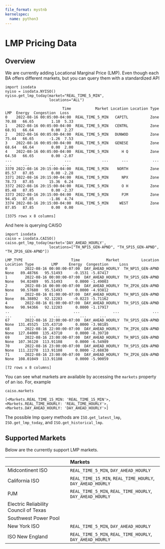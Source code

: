 ```yaml
---
file_format: mystnb
kernelspec:
  name: python3
---
```


# LMP Pricing Data

## Overview

We are currently adding Locational Marginal Price (LMP). Even though each BA offers different markets, but you can query them with a standardized API

```{code-cell}
import isodata
nyiso = isodata.NYISO()
nyiso.get_lmp_today(market="REAL_TIME_5_MIN",
                    locations="ALL")
```

```
                          Time           Market Location Location Type    LMP  Energy  Congestion  Loss
0    2022-08-16 00:05:00-04:00  REAL_TIME_5_MIN   CAPITL          Zone  70.88   66.65        1.10  5.33
1    2022-08-16 00:05:00-04:00  REAL_TIME_5_MIN   CENTRL          Zone  68.91   66.64        0.00  2.27
2    2022-08-16 00:05:00-04:00  REAL_TIME_5_MIN   DUNWOD          Zone  75.44   66.65       -1.26  7.53
3    2022-08-16 00:05:00-04:00  REAL_TIME_5_MIN   GENESE          Zone  68.64   66.64        0.00  2.00
4    2022-08-16 00:05:00-04:00  REAL_TIME_5_MIN      H Q          Zone  64.58   66.65        0.00 -2.07
...                        ...              ...      ...           ...    ...     ...         ...   ...
3370 2022-08-16 20:15:00-04:00  REAL_TIME_5_MIN    NORTH          Zone  85.57   87.85        0.00 -2.28
3371 2022-08-16 20:15:00-04:00  REAL_TIME_5_MIN      NPX          Zone  78.73   87.85       15.36  6.24
3372 2022-08-16 20:15:00-04:00  REAL_TIME_5_MIN      O H          Zone  85.48   87.85        0.00 -2.37
3373 2022-08-16 20:15:00-04:00  REAL_TIME_5_MIN      PJM          Zone  94.45   87.85       -1.86  4.74
3374 2022-08-16 20:15:00-04:00  REAL_TIME_5_MIN     WEST          Zone  87.85   87.85        0.00  0.00

[3375 rows x 8 columns]
```

And here is querying CAISO

```{code-cell}
import isodata
caiso = isodata.CAISO()
caiso.get_lmp_today(market='DAY_AHEAD_HOURLY',
                    locations=["TH_NP15_GEN-APND", "TH_SP15_GEN-APND", "TH_ZP26_GEN-APND"])
```

```
LMP_TYPE                      Time            Market          Location Location Type        LMP     Energy  Congestion     Loss
0        2022-08-16 00:00:00-07:00  DAY_AHEAD_HOURLY  TH_NP15_GEN-APND          None   89.48766   95.51493     -0.1531 -5.87417
1        2022-08-16 00:00:00-07:00  DAY_AHEAD_HOURLY  TH_SP15_GEN-APND          None   94.02489   95.51493      0.0000 -1.49003
2        2022-08-16 00:00:00-07:00  DAY_AHEAD_HOURLY  TH_ZP26_GEN-APND          None   90.57680   95.51493      0.0000 -4.93812
3        2022-08-16 01:00:00-07:00  DAY_AHEAD_HOURLY  TH_NP15_GEN-APND          None   86.38892   92.12283     -0.0223 -5.71162
4        2022-08-16 01:00:00-07:00  DAY_AHEAD_HOURLY  TH_SP15_GEN-APND          None   90.94366   92.12283      0.0000 -1.17917
..                             ...               ...               ...           ...        ...        ...         ...      ...
67       2022-08-16 22:00:00-07:00  DAY_AHEAD_HOURLY  TH_SP15_GEN-APND          None  131.45525  135.43710      0.0000 -3.98185
68       2022-08-16 22:00:00-07:00  DAY_AHEAD_HOURLY  TH_ZP26_GEN-APND          None  127.04000  135.43710      0.0000 -8.39710
69       2022-08-16 23:00:00-07:00  DAY_AHEAD_HOURLY  TH_NP15_GEN-APND          None  107.36120  113.91108      0.0000 -6.54989
70       2022-08-16 23:00:00-07:00  DAY_AHEAD_HOURLY  TH_SP15_GEN-APND          None  111.22278  113.91108      0.0000 -2.68830
71       2022-08-16 23:00:00-07:00  DAY_AHEAD_HOURLY  TH_ZP26_GEN-APND          None  108.01049  113.91108      0.0000 -5.90059

[72 rows x 8 columns]
```

You can see what markets are available by accessing the `markets` property of an iso. For, example

```
caiso.markets
```

```
[<Markets.REAL_TIME_15_MIN: 'REAL_TIME_15_MIN'>, <Markets.REAL_TIME_HOURLY: 'REAL_TIME_HOURLY'>, <Markets.DAY_AHEAD_HOURLY: 'DAY_AHEAD_HOURLY'>]
```

The possible lmp query methods are `ISO.get_latest_lmp`, `ISO.get_lmp_today`, and `ISO.get_historical_lmp`.

## Supported Markets

Below are the currently support LMP markets.

<!-- LMP AVAILABILITY TABLE START -->
|                                       | Markets                                                    |
|:--------------------------------------|:-----------------------------------------------------------|
| Midcontinent ISO                      | `REAL_TIME_5_MIN`, `DAY_AHEAD_HOURLY`                      |
| California ISO                        | `REAL_TIME_15_MIN`, `REAL_TIME_HOURLY`, `DAY_AHEAD_HOURLY` |
| PJM                                   | `REAL_TIME_5_MIN`, `REAL_TIME_HOURLY`, `DAY_AHEAD_HOURLY`  |
| Electric Reliability Council of Texas |                                                            |
| Southwest Power Pool                  |                                                            |
| New York ISO                          | `REAL_TIME_5_MIN`, `DAY_AHEAD_HOURLY`                      |
| ISO New England                       | `REAL_TIME_5_MIN`, `REAL_TIME_HOURLY`, `DAY_AHEAD_HOURLY`  |
<!-- LMP AVAILABILITY TABLE END -->
